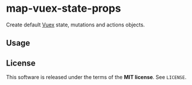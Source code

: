 map-vuex-state-props
====================
Create default [Vuex](https://vuex.vuejs.org) state, mutations and actions
objects.

Usage
-----



License
-------
This software is released under the terms of the **MIT license**. See `LICENSE`.
